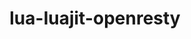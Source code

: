 ---
title: "lua-luajit-openresty"
layout: cache
categories: [package, develop-2025-05-04]
meta: {"compilers": ["gcc@10.5.0", "gcc@13.3.0"], "num_specs": 2, "num_specs_by_stack": {"developer-tools-aarch64-linux-gnu": 1, "developer-tools-x86_64_v3-linux-gnu": 1, "root": 2}, "oss": ["centos7", "rhel8"], "platforms": ["linux"], "stacks": ["developer-tools-aarch64-linux-gnu", "developer-tools-x86_64_v3-linux-gnu", "root"], "targets": ["aarch64", "x86_64_v3"], "versions": ["2.1-20240626"]}
spec_details: [{"compiler": "gcc@10.5.0", "hash": "3jww2jrofxwibuevwdlwdfjd75dwkw2k", "os": "centos7", "platform": "linux", "size": "-", "stacks": ["developer-tools-x86_64_v3-linux-gnu", "root"], "target": "x86_64_v3", "variants": ["build_system=makefile", "fetcher=curl", "+lualinks"], "versions": ["2.1-20240626"]}, {"compiler": "gcc@13.3.0", "hash": "gz3mraepksedcchdlp24knyc5ovls3qr", "os": "rhel8", "platform": "linux", "size": "-", "stacks": ["developer-tools-aarch64-linux-gnu", "root"], "target": "aarch64", "variants": ["build_system=makefile", "fetcher=curl", "+lualinks"], "versions": ["2.1-20240626"]}]
---